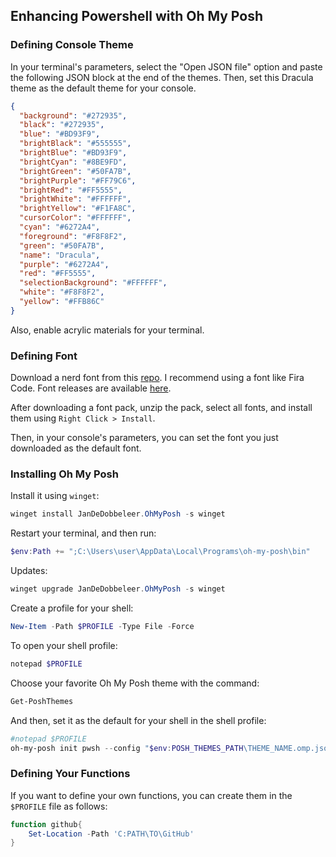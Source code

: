 ## Enhancing Powershell with Oh My Posh

### Defining Console Theme

In your terminal's parameters, select the "Open JSON file" option and paste the following JSON block at the end of the themes. Then, set this Dracula theme as the default theme for your console.

```json
{
  "background": "#272935",
  "black": "#272935",
  "blue": "#BD93F9",
  "brightBlack": "#555555",
  "brightBlue": "#BD93F9",
  "brightCyan": "#8BE9FD",
  "brightGreen": "#50FA7B",
  "brightPurple": "#FF79C6",
  "brightRed": "#FF5555",
  "brightWhite": "#FFFFFF",
  "brightYellow": "#F1FA8C",
  "cursorColor": "#FFFFFF",
  "cyan": "#6272A4",
  "foreground": "#F8F8F2",
  "green": "#50FA7B",
  "name": "Dracula",
  "purple": "#6272A4",
  "red": "#FF5555",
  "selectionBackground": "#FFFFFF",
  "white": "#F8F8F2",
  "yellow": "#FFB86C"
}
```

Also, enable acrylic materials for your terminal.

### Defining Font

Download a nerd font from this [repo](https://github.com/ryanoasis/nerd-fonts). I recommend using a font like Fira Code. Font releases are available [here](https://github.com/ryanoasis/nerd-fonts/releases).

After downloading a font pack, unzip the pack, select all fonts, and install them using `Right Click > Install`.

Then, in your console's parameters, you can set the font you just downloaded as the default font.

### Installing Oh My Posh

Install it using `winget`:

```powershell
winget install JanDeDobbeleer.OhMyPosh -s winget
```

Restart your terminal, and then run:

```powershell
$env:Path += ";C:\Users\user\AppData\Local\Programs\oh-my-posh\bin"
```

Updates:

```powershell
winget upgrade JanDeDobbeleer.OhMyPosh -s winget
```

Create a profile for your shell:

```powershell
New-Item -Path $PROFILE -Type File -Force
```

To open your shell profile:

```powershell
notepad $PROFILE
```

Choose your favorite Oh My Posh theme with the command:

```powershell
Get-PoshThemes
```

And then, set it as the default for your shell in the shell profile:

```powershell
#notepad $PROFILE
oh-my-posh init pwsh --config "$env:POSH_THEMES_PATH\THEME_NAME.omp.json" | Invoke-Expression
```

### Defining Your Functions

If you want to define your own functions, you can create them in the `$PROFILE` file as follows:

```powershell
function github{
    Set-Location -Path 'C:PATH\TO\GitHub'
}
```
